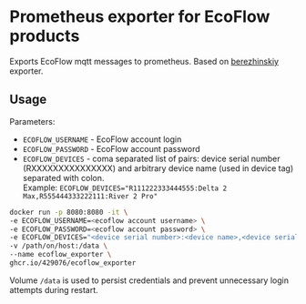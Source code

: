 # Prometheus exporter for EcoFlow products

Exports EcoFlow mqtt messages to prometheus. Based on 
[berezhinskiy](https://github.com/berezhinskiy/ecoflow_exporter/) 
exporter.

## Usage

Parameters:
- `ECOFLOW_USERNAME` - EcoFlow account login
- `ECOFLOW_PASSWORD` - EcoFlow account password
- `ECOFLOW_DEVICES` - coma separated list of pairs: 
device serial number (RXXXXXXXXXXXXXXX) and 
arbitrary device name (used in device tag) separated with colon.  
Example: `ECOFLOW_DEVICES="R111222333444555:Delta 2 Max,R555444333222111:River 2 Pro"`

```bash
docker run -p 8080:8080 -it \
-e ECOFLOW_USERNAME=<ecoflow account username> \
-e ECOFLOW_PASSWORD=<ecoflow account password> \
-e ECOFLOW_DEVICES="<device serial number>:<device name>,<device serial number>:<device name>" \
-v /path/on/host:/data \
--name ecoflow_exporter \
ghcr.io/429076/ecoflow_exporter
```

Volume `/data` is used to persist credentials and prevent unnecessary login attempts during restart.